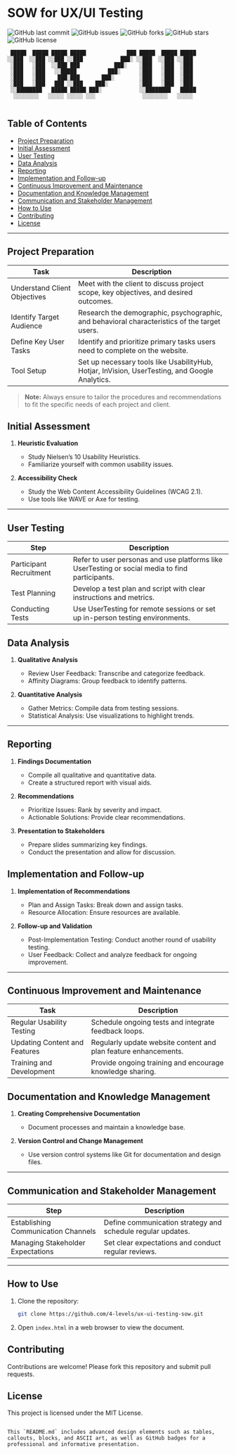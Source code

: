 # SOW for UX/UI Testing

![GitHub last commit](https://img.shields.io/github/last-commit/4-levels/ux-ui-testing-sow)
![GitHub issues](https://img.shields.io/github/issues/4-levels/ux-ui-testing-sow)
![GitHub forks](https://img.shields.io/github/forks/4-levels/ux-ui-testing-sow)
![GitHub stars](https://img.shields.io/github/stars/4-levels/ux-ui-testing-sow)
![GitHub license](https://img.shields.io/github/license/4-levels/ux-ui-testing-sow)

```
 █████  █████ █████ █████             ███ █████  █████ █████
░░███  ░░███ ░░███ ░░███            ███░ ░░███  ░░███ ░░███ 
 ░███   ░███  ░░███ ███           ███░    ░███   ░███  ░███ 
 ░███   ░███   ░░█████          ███░      ░███   ░███  ░███ 
 ░███   ░███    ███░███       ███░        ░███   ░███  ░███ 
 ░███   ░███   ███ ░░███    ███░          ░███   ░███  ░███ 
 ░░████████   █████ █████ ███░            ░░████████   █████
  ░░░░░░░░   ░░░░░ ░░░░░ ░░░               ░░░░░░░░   ░░░░░ 
                                                           
```

## Table of Contents

- [Project Preparation](#project-preparation)
- [Initial Assessment](#initial-assessment)
- [User Testing](#user-testing)
- [Data Analysis](#data-analysis)
- [Reporting](#reporting)
- [Implementation and Follow-up](#implementation-and-follow-up)
- [Continuous Improvement and Maintenance](#continuous-improvement-and-maintenance)
- [Documentation and Knowledge Management](#documentation-and-knowledge-management)
- [Communication and Stakeholder Management](#communication-and-stakeholder-management)
- [How to Use](#how-to-use)
- [Contributing](#contributing)
- [License](#license)

---

## Project Preparation

| Task | Description |
|------|-------------|
| Understand Client Objectives | Meet with the client to discuss project scope, key objectives, and desired outcomes. |
| Identify Target Audience | Research the demographic, psychographic, and behavioral characteristics of the target users. |
| Define Key User Tasks | Identify and prioritize primary tasks users need to complete on the website. |
| Tool Setup | Set up necessary tools like UsabilityHub, Hotjar, InVision, UserTesting, and Google Analytics. |

> **Note:** Always ensure to tailor the procedures and recommendations to fit the specific needs of each project and client.

## Initial Assessment

1. **Heuristic Evaluation**
   - Study Nielsen’s 10 Usability Heuristics.
   - Familiarize yourself with common usability issues.

2. **Accessibility Check**
   - Study the Web Content Accessibility Guidelines (WCAG 2.1).
   - Use tools like WAVE or Axe for testing.

---

## User Testing

| Step | Description |
|------|-------------|
| Participant Recruitment | Refer to user personas and use platforms like UserTesting or social media to find participants. |
| Test Planning | Develop a test plan and script with clear instructions and metrics. |
| Conducting Tests | Use UserTesting for remote sessions or set up in-person testing environments. |

## Data Analysis

1. **Qualitative Analysis**
   - Review User Feedback: Transcribe and categorize feedback.
   - Affinity Diagrams: Group feedback to identify patterns.

2. **Quantitative Analysis**
   - Gather Metrics: Compile data from testing sessions.
   - Statistical Analysis: Use visualizations to highlight trends.

---

## Reporting

1. **Findings Documentation**
   - Compile all qualitative and quantitative data.
   - Create a structured report with visual aids.

2. **Recommendations**
   - Prioritize Issues: Rank by severity and impact.
   - Actionable Solutions: Provide clear recommendations.

3. **Presentation to Stakeholders**
   - Prepare slides summarizing key findings.
   - Conduct the presentation and allow for discussion.

## Implementation and Follow-up

1. **Implementation of Recommendations**
   - Plan and Assign Tasks: Break down and assign tasks.
   - Resource Allocation: Ensure resources are available.

2. **Follow-up and Validation**
   - Post-Implementation Testing: Conduct another round of usability testing.
   - User Feedback: Collect and analyze feedback for ongoing improvement.

---

## Continuous Improvement and Maintenance

| Task | Description |
|------|-------------|
| Regular Usability Testing | Schedule ongoing tests and integrate feedback loops. |
| Updating Content and Features | Regularly update website content and plan feature enhancements. |
| Training and Development | Provide ongoing training and encourage knowledge sharing. |

## Documentation and Knowledge Management

1. **Creating Comprehensive Documentation**
   - Document processes and maintain a knowledge base.

2. **Version Control and Change Management**
   - Use version control systems like Git for documentation and design files.

---

## Communication and Stakeholder Management

| Step | Description |
|------|-------------|
| Establishing Communication Channels | Define communication strategy and schedule regular updates. |
| Managing Stakeholder Expectations | Set clear expectations and conduct regular reviews. |

---

## How to Use

1. Clone the repository:
    ```sh
    git clone https://github.com/4-levels/ux-ui-testing-sow.git
    ```
2. Open `index.html` in a web browser to view the document.

## Contributing

Contributions are welcome! Please fork this repository and submit pull requests.

## License

This project is licensed under the MIT License.
```

This `README.md` includes advanced design elements such as tables, callouts, blocks, and ASCII art, as well as GitHub badges for a professional and informative presentation.
